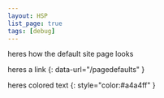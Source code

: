 ```yaml
---
layout: HSP
list_page: true
tags: [debug]
---
```


heres how the default site page looks

heres a link
{: data-url="/pagedefaults" }

heres colored text
{: style="color:#a4a4ff" }